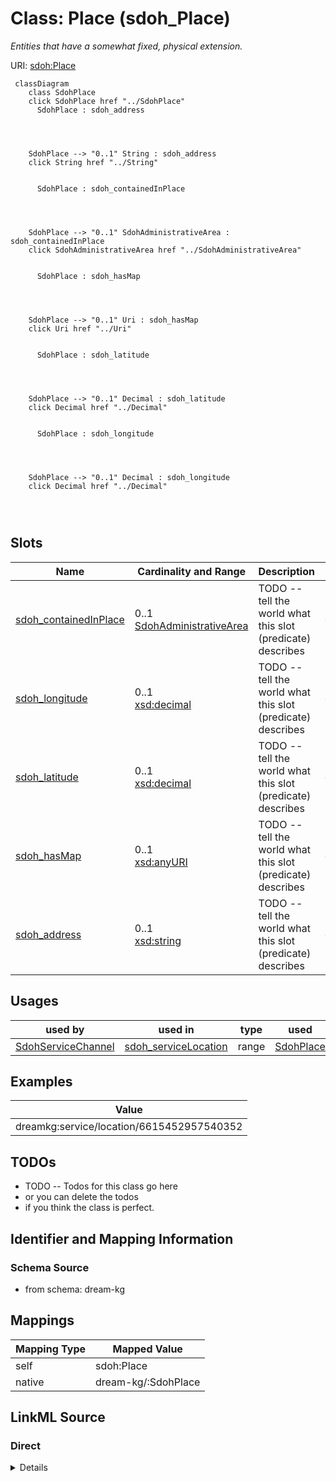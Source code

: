 

# Class: Place (sdoh_Place)


_Entities that have a somewhat fixed, physical extension._





URI: [sdoh:Place](http://schema.org/Place)






```mermaid
 classDiagram
    class SdohPlace
    click SdohPlace href "../SdohPlace"
      SdohPlace : sdoh_address
        
          
    
    
    SdohPlace --> "0..1" String : sdoh_address
    click String href "../String"

        
      SdohPlace : sdoh_containedInPlace
        
          
    
    
    SdohPlace --> "0..1" SdohAdministrativeArea : sdoh_containedInPlace
    click SdohAdministrativeArea href "../SdohAdministrativeArea"

        
      SdohPlace : sdoh_hasMap
        
          
    
    
    SdohPlace --> "0..1" Uri : sdoh_hasMap
    click Uri href "../Uri"

        
      SdohPlace : sdoh_latitude
        
          
    
    
    SdohPlace --> "0..1" Decimal : sdoh_latitude
    click Decimal href "../Decimal"

        
      SdohPlace : sdoh_longitude
        
          
    
    
    SdohPlace --> "0..1" Decimal : sdoh_longitude
    click Decimal href "../Decimal"

        
      
```




<!-- no inheritance hierarchy -->


## Slots

| Name | Cardinality and Range | Description | Inheritance |
| ---  | --- | --- | --- |
| [sdoh_containedInPlace](../slots/sdoh_containedInPlace.md) | 0..1 <br/> [SdohAdministrativeArea](../classes/SdohAdministrativeArea.md) | TODO -- tell the world what this slot (predicate) describes | direct |
| [sdoh_longitude](../slots/sdoh_longitude.md) | 0..1 <br/> [xsd:decimal](http://www.w3.org/2001/XMLSchema#decimal) | TODO -- tell the world what this slot (predicate) describes | direct |
| [sdoh_latitude](../slots/sdoh_latitude.md) | 0..1 <br/> [xsd:decimal](http://www.w3.org/2001/XMLSchema#decimal) | TODO -- tell the world what this slot (predicate) describes | direct |
| [sdoh_hasMap](../slots/sdoh_hasMap.md) | 0..1 <br/> [xsd:anyURI](http://www.w3.org/2001/XMLSchema#anyURI) | TODO -- tell the world what this slot (predicate) describes | direct |
| [sdoh_address](../slots/sdoh_address.md) | 0..1 <br/> [xsd:string](http://www.w3.org/2001/XMLSchema#string) | TODO -- tell the world what this slot (predicate) describes | direct |





## Usages

| used by | used in | type | used |
| ---  | --- | --- | --- |
| [SdohServiceChannel](../classes/SdohServiceChannel.md) | [sdoh_serviceLocation](../slots/sdoh_serviceLocation.md) | range | [SdohPlace](../classes/SdohPlace.md) |







## Examples

| Value |
| --- |
| dreamkg:service/location/6615452957540352 |

## TODOs

* TODO -- Todos for this class go here
* or you can delete the todos
* if you think the class is perfect.

## Identifier and Mapping Information







### Schema Source


* from schema: dream-kg




## Mappings

| Mapping Type | Mapped Value |
| ---  | ---  |
| self | sdoh:Place |
| native | dream-kg/:SdohPlace |







## LinkML Source

<!-- TODO: investigate https://stackoverflow.com/questions/37606292/how-to-create-tabbed-code-blocks-in-mkdocs-or-sphinx -->

### Direct

<details>
```yaml
name: sdoh_Place
description: Entities that have a somewhat fixed, physical extension.
title: Place
todos:
- TODO -- Todos for this class go here
- or you can delete the todos
- if you think the class is perfect.
notes:
- Class with 87 occurences.
examples:
- value: dreamkg:service/location/6615452957540352
from_schema: dream-kg
slots:
- sdoh_containedInPlace
- sdoh_longitude
- sdoh_latitude
- sdoh_hasMap
- sdoh_address
class_uri: sdoh:Place

```
</details>

### Induced

<details>
```yaml
name: sdoh_Place
description: Entities that have a somewhat fixed, physical extension.
title: Place
todos:
- TODO -- Todos for this class go here
- or you can delete the todos
- if you think the class is perfect.
notes:
- Class with 87 occurences.
examples:
- value: dreamkg:service/location/6615452957540352
from_schema: dream-kg
attributes:
  sdoh_containedInPlace:
    name: sdoh_containedInPlace
    description: TODO -- tell the world what this slot (predicate) describes.
    todos:
    - TODO -- Todos for this slot go here
    - or you can delete the todos
    - if you think the class is perfect.
    comments:
    - 88 occurrences with subject type sdoh_Place and object type sdoh_AdministrativeArea.
    examples:
    - value: dreamkg:service/location/5640139036164096 sdoh:containedInPlace dreamkg:zip/19124
    from_schema: dream-kg
    rank: 1000
    slot_uri: sdoh:containedInPlace
    alias: sdoh_containedInPlace
    owner: sdoh_Place
    domain_of:
    - sdoh_Place
    range: sdoh_AdministrativeArea
  sdoh_longitude:
    name: sdoh_longitude
    description: TODO -- tell the world what this slot (predicate) describes.
    todos:
    - TODO -- Todos for this slot go here
    - or you can delete the todos
    - if you think the class is perfect.
    comments:
    - 89 occurrences with subject type sdoh_Place and object type decimal.
    examples:
    - value: dreamkg:service/location/5671175268335616 sdoh:longitude -75.2187346
    from_schema: dream-kg
    rank: 1000
    slot_uri: sdoh:longitude
    alias: sdoh_longitude
    owner: sdoh_Place
    domain_of:
    - sdoh_Place
    range: decimal
  sdoh_latitude:
    name: sdoh_latitude
    description: TODO -- tell the world what this slot (predicate) describes.
    todos:
    - TODO -- Todos for this slot go here
    - or you can delete the todos
    - if you think the class is perfect.
    comments:
    - 89 occurrences with subject type sdoh_Place and object type decimal.
    examples:
    - value: dreamkg:service/location/6004150434004992 sdoh:latitude 39.9676669
    from_schema: dream-kg
    rank: 1000
    slot_uri: sdoh:latitude
    alias: sdoh_latitude
    owner: sdoh_Place
    domain_of:
    - sdoh_Place
    range: decimal
  sdoh_hasMap:
    name: sdoh_hasMap
    description: TODO -- tell the world what this slot (predicate) describes.
    todos:
    - TODO -- Todos for this slot go here
    - or you can delete the todos
    - if you think the class is perfect.
    comments:
    - 88 occurrences with subject type sdoh_Place and object type uri.
    examples:
    - value: dreamkg:service/location/6004150434004992 sdoh:hasMap https://www.google.com/maps/?q=715+North+Broad+Street,+Philadelphia,+PA+19123/
    from_schema: dream-kg
    rank: 1000
    slot_uri: sdoh:hasMap
    alias: sdoh_hasMap
    owner: sdoh_Place
    domain_of:
    - sdoh_Place
    range: uri
  sdoh_address:
    name: sdoh_address
    description: TODO -- tell the world what this slot (predicate) describes.
    todos:
    - TODO -- Todos for this slot go here
    - or you can delete the todos
    - if you think the class is perfect.
    comments:
    - 93 occurrences with subject type sdoh_Place and object type string.
    examples:
    - value: dreamkg:service/location/5477271096786944 sdoh:address 2600 Southampton
        Rd, Philadelphia, PA 19116
    from_schema: dream-kg
    rank: 1000
    slot_uri: sdoh:address
    alias: sdoh_address
    owner: sdoh_Place
    domain_of:
    - sdoh_Place
    range: string
class_uri: sdoh:Place

```
</details>